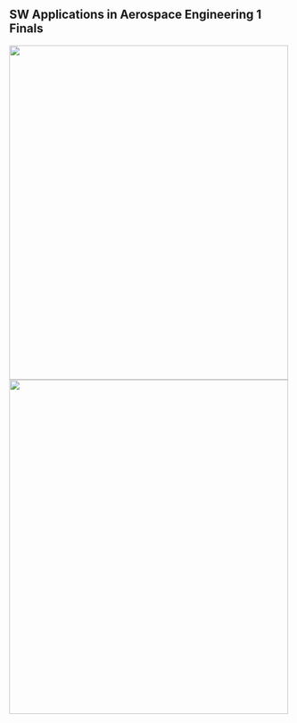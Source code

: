 ## SW Applications in Aerospace Engineering 1 Finals

<img src="https://github.com/user-attachments/assets/f9f07a66-217b-43f1-8515-73be90efa2de" width="500" height="600"/> <img src="https://github.com/user-attachments/assets/a693803d-5e55-4fc3-8226-bb39feb3e63e" width="500" height="600"/> 


